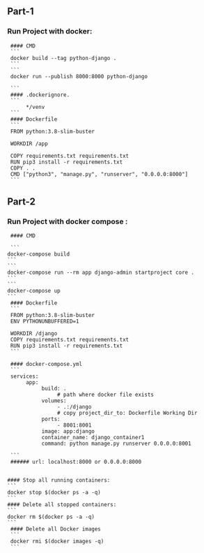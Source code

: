

## Part-1
### Run Project with docker:
     #### CMD 
     ```
     docker build --tag python-django .
     ```
     ```
     docker run --publish 8000:8000 python-django

     ```
     #### .dockerignore.
     ```
          */venv
     ```
     #### Dockerfile
     ```
     FROM python:3.8-slim-buster

     WORKDIR /app

     COPY requirements.txt requirements.txt
     RUN pip3 install -r requirements.txt
     COPY . .
     CMD ["python3", "manage.py", "runserver", "0.0.0.0:8000"]
     ```

## Part-2
### Run Project with docker compose :
     #### CMD 

     ```
    docker-compose build
    ```
    ```
    docker-compose run --rm app django-admin startproject core .
    ```
    ```
    docker-compose up
    ```
     #### Dockerfile
     ```
     FROM python:3.8-slim-buster
     ENV PYTHONUNBUFFERED=1

     WORKDIR /django
     COPY requirements.txt requirements.txt
     RUN pip3 install -r requirements.txt
     ```

     #### docker-compose.yml
     ```
     services:
          app:
               build: .
                    # path where docker file exists
               volumes:
                    - .:/django
                    # copy project_dir_to: Dockerfile Working Dir
               ports:
                    - 8001:8001
               image: app:django
               container_name: django_container1
               command: python manage.py runserver 0.0.0.0:8001

     ```
     ###### url: localhost:8000 or 0.0.0.0:8000

 
    #### Stop all running containers: 
    ```
    docker stop $(docker ps -a -q)
    ```
    #### Delete all stopped containers: 
    ```
    docker rm $(docker ps -a -q)
    ```
     #### Delete all Docker images
     ```
     docker rmi $(docker images -q)
     ```


    